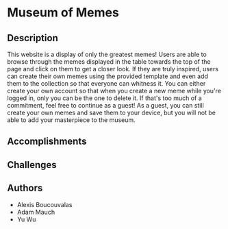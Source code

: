 # Museum of Memes

## Description

This website is a display of only the greatest memes! Users are able to browse through the memes displayed in the table towards the top of the page and click on them to get a closer look. If they are truly inspired, users can create their own memes using the provided template and even add them to the collection so that everyone can whitness it. You can either create your own account so that when you create a new meme while you're logged in, only you can be the one to delete it. If that's too much of a commitment, feel free to continue as a guest! As a guest, you can still create your own memes and save them to your device, but you will not be able to add your masterpiece to the museum.

## Accomplishments

## Challenges

## Authors
* Alexis Boucouvalas
* Adam Mauch
* Yu Wu